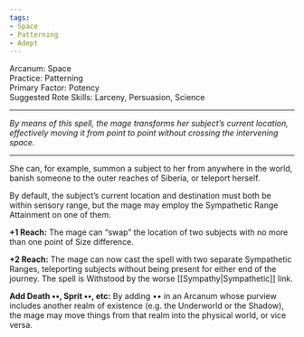 ```yaml
---
tags:
- Space
- Patterning
- Adept
---
```


Arcanum: Space\
Practice: Patterning\
Primary Factor: Potency\
Suggested Rote Skills: Larceny, Persuasion, Science

---

_By means of this spell, the mage transforms her subject’s current location, effectively moving it from point to point without crossing the intervening space._

---

She can, for example, summon a subject to her from anywhere in the world, banish someone to the outer reaches of Siberia, or teleport herself.

By default, the subject’s current location and destination must both be within sensory range, but the mage may employ the Sympathetic Range Attainment on one of them.

**+1 Reach:** The mage can “swap” the location of two subjects with no more than one point of Size difference.

**+2 Reach:** The mage can now cast the spell with two separate Sympathetic Ranges, teleporting subjects without being present for either end of the journey. The spell is Withstood by the worse [[Sympathy|Sympathetic]] link.

**Add Death ••, Sprit ••, etc:** By adding •• in an Arcanum whose purview includes another realm of existence (e.g. the Underworld or the Shadow), the mage may move things from that realm into the physical world, or vice versa.